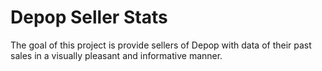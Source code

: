 # Depop Seller Stats

The goal of this project is provide sellers of Depop with data of their past sales in a visually pleasant and informative manner.
